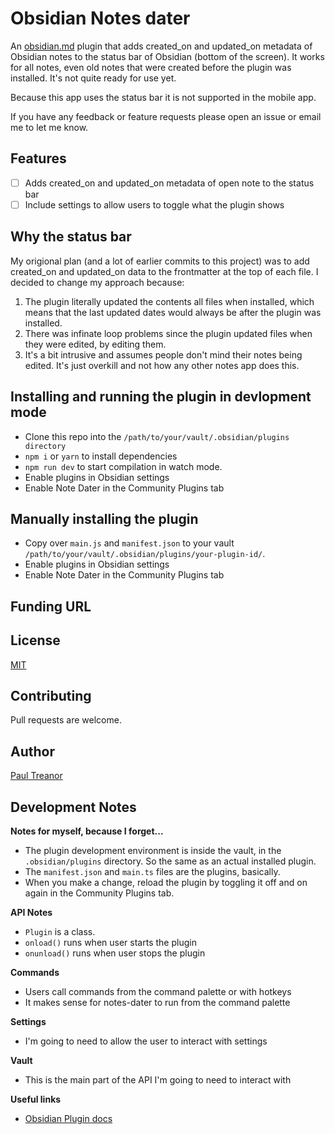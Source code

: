 # Obsidian Notes dater 

An [obsidian.md](https://obsidian.md) plugin that adds created_on and updated_on metadata of Obsidian notes to the status bar of Obsidian (bottom of the screen). It works for all notes, even old notes that were created before the plugin was installed. It's not quite ready for use yet. 

Because this app uses the status bar it is not supported in the mobile app. 

If you have any feedback or feature requests please open an issue or email me to let me know. 

## Features 
- [ ] Adds created_on and updated_on metadata of open note to the status bar 
- [ ] Include settings to allow users to toggle what the plugin shows 

## Why the status bar 
My origional plan (and a lot of earlier commits to this project) was to add created_on and updated_on data to the frontmatter at the top of each file. I decided to change my approach because:

1. The plugin literally updated the contents all files when installed, which means that the last updated dates would always be after the plugin was installed. 
2. There was infinate loop problems since the plugin updated files when they were edited, by editing them. 
3. It's a bit intrusive and assumes people don't mind their notes being edited. It's just overkill and not how any other notes app does this. 

## Installing and running the plugin in devlopment mode

- Clone this repo into the `/path/to/your/vault/.obsidian/plugins directory`
- `npm i` or `yarn` to install dependencies
- `npm run dev` to start compilation in watch mode.
- Enable plugins in Obsidian settings
- Enable Note Dater in the Community Plugins tab

## Manually installing the plugin

- Copy over `main.js` and `manifest.json` to your vault `/path/to/your/vault/.obsidian/plugins/your-plugin-id/`.
- Enable plugins in Obsidian settings
- Enable Note Dater in the Community Plugins tab

## Funding URL


## License
[MIT](https://choosealicense.com/licenses/mit/)

## Contributing
Pull requests are welcome.

## Author 
[Paul Treanor](https://paultreanor.com)

## Development Notes

**Notes for myself, because I forget...**
- The plugin development environment is inside the vault, in the `.obsidian/plugins` directory. So the same as an actual installed plugin.
- The `manifest.json` and `main.ts` files are the plugins, basically. 
- When you make a change, reload the plugin by toggling it off and on again in the Community Plugins tab.

**API Notes** 
- `Plugin` is a class. 
- `onload()` runs when user starts the plugin
- `onunload()` runs when user stops the plugin

**Commands** 
- Users call commands from the command palette or with hotkeys
- It makes sense for notes-dater to run from the command palette

**Settings**
- I'm going to need to allow the user to interact with settings

**Vault** 
- This is the main part of the API I'm going to need to interact with

**Useful links**

- [Obsidian Plugin docs](https://marcus.se.net/obsidian-plugin-docs)